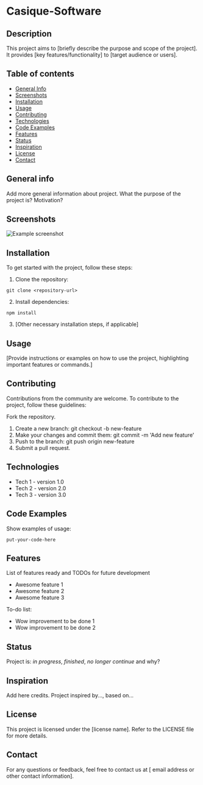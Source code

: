 # Casique-Software

## Description
This project aims to [briefly describe the purpose and scope of
the project].
It provides [key features/functionality] to 
[target audience or users].

## Table of contents
* [General Info](#general-info)
* [Screenshots](#screenshots)
* [Installation](#installation)
* [Usage](#usage)
* [Contributing](#contributing)
* [Technologies](#technologies)
* [Code Examples](#code-examples)
* [Features](#features)
* [Status](#status)
* [Inspiration](#inspiration)
* [License](#license)
* [Contact](#contact)

## General info
Add more general information about project. What the purpose of
the project is? Motivation?

## Screenshots
![Example screenshot](./img/screenshot.png)

## Installation
To get started with the project, follow these steps:

1. Clone the repository: 
```
git clone <repository-url>
```
2. Install dependencies:
```
npm install
```
3. [Other necessary installation steps, if applicable]

## Usage
[Provide instructions or examples on how to use the project, 
highlighting important features or commands.]

## Contributing
Contributions from the community are welcome. To contribute to 
the project, follow these guidelines:

Fork the repository.
1. Create a new branch: git checkout -b new-feature
2. Make your changes and commit them: git commit -m 'Add 
new feature'
3. Push to the branch: git push origin new-feature
4. Submit a pull request.

## Technologies
* Tech 1 - version 1.0
* Tech 2 - version 2.0
* Tech 3 - version 3.0

## Code Examples
Show examples of usage:
```
put-your-code-here
```

## Features
List of features ready and TODOs for future development
* Awesome feature 1
* Awesome feature 2
* Awesome feature 3

To-do list:
* Wow improvement to be done 1
* Wow improvement to be done 2

## Status
Project is: _in progress_, _finished_, _no longer continue_ and 
why?

## Inspiration
Add here credits. Project inspired by..., based on...

## License
This project is licensed under the [license name]. Refer to the 
LICENSE file for more details.

## Contact
For any questions or feedback, feel free to contact us at [
email address or other contact information].
